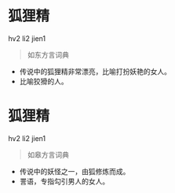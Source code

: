 # 狐狸精
hv2 li2 jien1
> 如东方言词典
- 传说中的狐狸精非常漂亮，比喻打扮妖艳的女人。
- 比喻狡猾的人。

# 狐狸精
hv2 li2 jien1
> 如皋方言词典
- 传说中的妖怪之一，由狐修炼而成。
- 詈语，专指勾引男人的女人。
